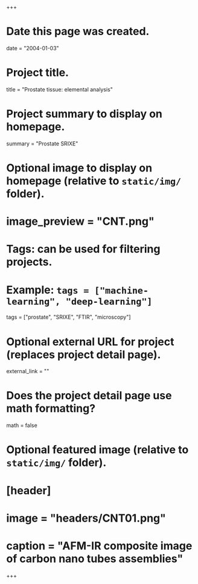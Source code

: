 +++
# Date this page was created.
date = "2004-01-03"

# Project title.
title = "Prostate tissue: elemental analysis"

# Project summary to display on homepage.
summary = "Prostate SRIXE"

# Optional image to display on homepage (relative to `static/img/` folder).
# image_preview = "CNT.png"

# Tags: can be used for filtering projects.
# Example: `tags = ["machine-learning", "deep-learning"]`
tags = ["prostate", "SRIXE", "FTIR", "microscopy"]

# Optional external URL for project (replaces project detail page).
external_link = ""

# Does the project detail page use math formatting?
math = false

# Optional featured image (relative to `static/img/` folder).
# [header]
# image = "headers/CNT01.png"
# caption = "AFM-IR composite image of carbon nano tubes assemblies"

+++
